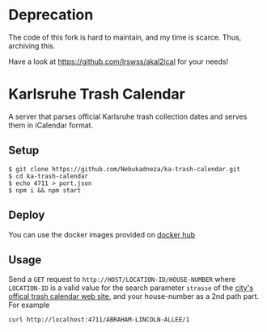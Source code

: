 # Deprecation
The code of this fork is hard to maintain, and my time is scarce. Thus, archiving this.

Have a look at https://github.com/lrswss/akal2ical for your needs!

# Karlsruhe Trash Calendar


A server that parses official Karlsruhe trash collection dates and serves them in iCalendar format.

## Setup

```
$ git clone https://github.com/Nebukadneza/ka-trash-calendar.git
$ cd ka-trash-calendar
$ echo 4711 > port.json
$ npm i && npm start
```

## Deploy

You can use the docker images provided on [docker hub][docker hub]


## Usage

Send a `GET` request to `http://HOST/LOCATION-ID/HOUSE-NUMBER` where `LOCATION-ID` is a valid value for the search parameter `strasse` of the [city's offical trash calendar web site][city trash site], and your house-number as a 2nd path part. For example

```
curl http://localhost:4711/ABRAHAM-LINCOLN-ALLEE/1
```

[city trash site]: https://web6.karlsruhe.de/service/abfall/akal/akal.php
[docker hub]: https://hub.docker.com/r/nebukadneza/ka-trash-calendar
